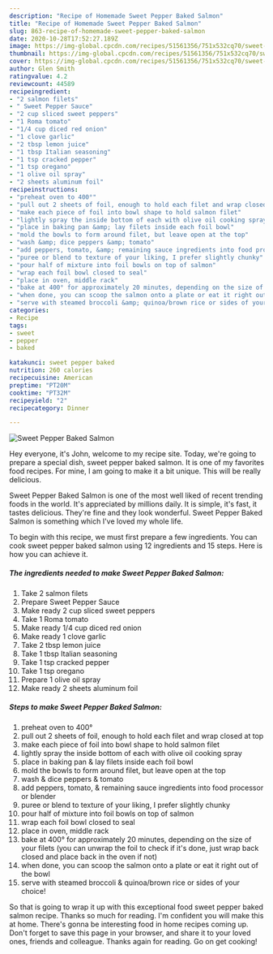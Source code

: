 ```yaml
---
description: "Recipe of Homemade Sweet Pepper Baked Salmon"
title: "Recipe of Homemade Sweet Pepper Baked Salmon"
slug: 863-recipe-of-homemade-sweet-pepper-baked-salmon
date: 2020-10-28T17:52:27.189Z
image: https://img-global.cpcdn.com/recipes/51561356/751x532cq70/sweet-pepper-baked-salmon-recipe-main-photo.jpg
thumbnail: https://img-global.cpcdn.com/recipes/51561356/751x532cq70/sweet-pepper-baked-salmon-recipe-main-photo.jpg
cover: https://img-global.cpcdn.com/recipes/51561356/751x532cq70/sweet-pepper-baked-salmon-recipe-main-photo.jpg
author: Glen Smith
ratingvalue: 4.2
reviewcount: 44589
recipeingredient:
- "2 salmon filets"
- " Sweet Pepper Sauce"
- "2 cup sliced sweet peppers"
- "1 Roma tomato"
- "1/4 cup diced red onion"
- "1 clove garlic"
- "2 tbsp lemon juice"
- "1 tbsp Italian seasoning"
- "1 tsp cracked pepper"
- "1 tsp oregano"
- "1 olive oil spray"
- "2 sheets aluminum foil"
recipeinstructions:
- "preheat oven to 400°"
- "pull out 2 sheets of foil, enough to hold each filet and wrap closed at top"
- "make each piece of foil into bowl shape to hold salmon filet"
- "lightly spray the inside bottom of each with olive oil cooking spray"
- "place in baking pan &amp; lay filets inside each foil bowl"
- "mold the bowls to form around filet, but leave open at the top"
- "wash &amp; dice peppers &amp; tomato"
- "add peppers, tomato, &amp; remaining sauce ingredients into food processor or blender"
- "puree or blend to texture of your liking, I prefer slightly chunky"
- "pour half of mixture into foil bowls on top of salmon"
- "wrap each foil bowl closed to seal"
- "place in oven, middle rack"
- "bake at 400° for approximately 20 minutes, depending on the size of your filets (you can unwrap the foil to check if it&#39;s done, just wrap back closed and place back in the oven if not)"
- "when done, you can scoop the salmon onto a plate or eat it right out of the bowl"
- "serve with steamed broccoli &amp; quinoa/brown rice or sides of your choice!"
categories:
- Recipe
tags:
- sweet
- pepper
- baked

katakunci: sweet pepper baked 
nutrition: 260 calories
recipecuisine: American
preptime: "PT20M"
cooktime: "PT32M"
recipeyield: "2"
recipecategory: Dinner

---
```



![Sweet Pepper Baked Salmon](https://img-global.cpcdn.com/recipes/51561356/751x532cq70/sweet-pepper-baked-salmon-recipe-main-photo.jpg)

Hey everyone, it's John, welcome to my recipe site. Today, we're going to prepare a special dish, sweet pepper baked salmon. It is one of my favorites food recipes. For mine, I am going to make it a bit unique. This will be really delicious.

Sweet Pepper Baked Salmon is one of the most well liked of recent trending foods in the world. It's appreciated by millions daily. It is simple, it's fast, it tastes delicious. They're fine and they look wonderful. Sweet Pepper Baked Salmon is something which I've loved my whole life.




To begin with this recipe, we must first prepare a few ingredients. You can cook sweet pepper baked salmon using 12 ingredients and 15 steps. Here is how you can achieve it.

<!--inarticleads1-->

##### The ingredients needed to make Sweet Pepper Baked Salmon:

1. Take 2 salmon filets
1. Prepare  Sweet Pepper Sauce
1. Make ready 2 cup sliced sweet peppers
1. Take 1 Roma tomato
1. Make ready 1/4 cup diced red onion
1. Make ready 1 clove garlic
1. Take 2 tbsp lemon juice
1. Take 1 tbsp Italian seasoning
1. Take 1 tsp cracked pepper
1. Take 1 tsp oregano
1. Prepare 1 olive oil spray
1. Make ready 2 sheets aluminum foil




<!--inarticleads2-->

##### Steps to make Sweet Pepper Baked Salmon:

1. preheat oven to 400°
1. pull out 2 sheets of foil, enough to hold each filet and wrap closed at top
1. make each piece of foil into bowl shape to hold salmon filet
1. lightly spray the inside bottom of each with olive oil cooking spray
1. place in baking pan &amp; lay filets inside each foil bowl
1. mold the bowls to form around filet, but leave open at the top
1. wash &amp; dice peppers &amp; tomato
1. add peppers, tomato, &amp; remaining sauce ingredients into food processor or blender
1. puree or blend to texture of your liking, I prefer slightly chunky
1. pour half of mixture into foil bowls on top of salmon
1. wrap each foil bowl closed to seal
1. place in oven, middle rack
1. bake at 400° for approximately 20 minutes, depending on the size of your filets (you can unwrap the foil to check if it&#39;s done, just wrap back closed and place back in the oven if not)
1. when done, you can scoop the salmon onto a plate or eat it right out of the bowl
1. serve with steamed broccoli &amp; quinoa/brown rice or sides of your choice!




So that is going to wrap it up with this exceptional food sweet pepper baked salmon recipe. Thanks so much for reading. I'm confident you will make this at home. There's gonna be interesting food in home recipes coming up. Don't forget to save this page in your browser, and share it to your loved ones, friends and colleague. Thanks again for reading. Go on get cooking!
